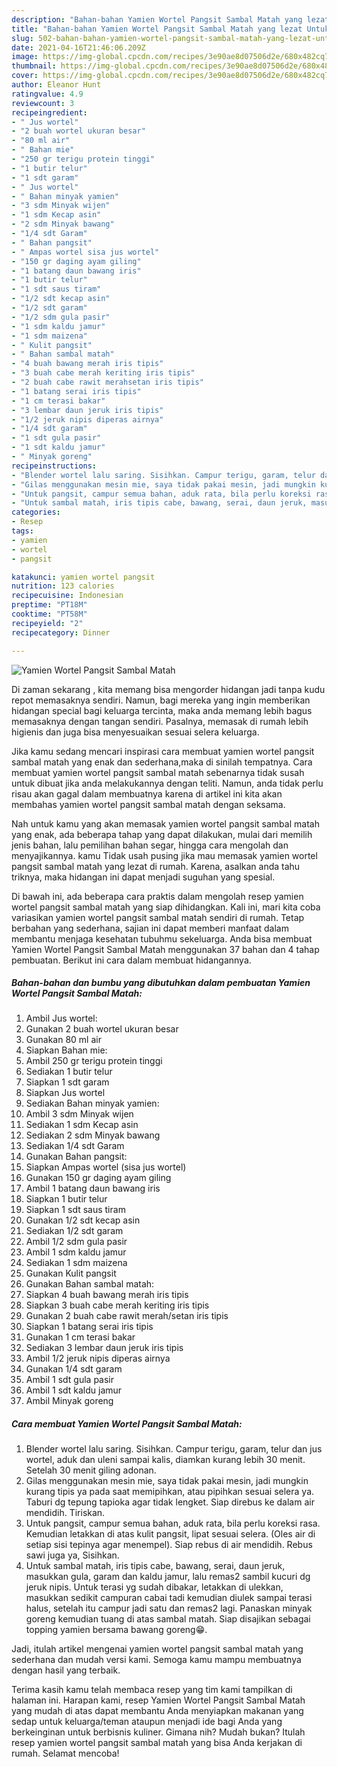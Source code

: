 ```yaml
---
description: "Bahan-bahan Yamien Wortel Pangsit Sambal Matah yang lezat Untuk Jualan"
title: "Bahan-bahan Yamien Wortel Pangsit Sambal Matah yang lezat Untuk Jualan"
slug: 502-bahan-bahan-yamien-wortel-pangsit-sambal-matah-yang-lezat-untuk-jualan
date: 2021-04-16T21:46:06.209Z
image: https://img-global.cpcdn.com/recipes/3e90ae8d07506d2e/680x482cq70/yamien-wortel-pangsit-sambal-matah-foto-resep-utama.jpg
thumbnail: https://img-global.cpcdn.com/recipes/3e90ae8d07506d2e/680x482cq70/yamien-wortel-pangsit-sambal-matah-foto-resep-utama.jpg
cover: https://img-global.cpcdn.com/recipes/3e90ae8d07506d2e/680x482cq70/yamien-wortel-pangsit-sambal-matah-foto-resep-utama.jpg
author: Eleanor Hunt
ratingvalue: 4.9
reviewcount: 3
recipeingredient:
- " Jus wortel"
- "2 buah wortel ukuran besar"
- "80 ml air"
- " Bahan mie"
- "250 gr terigu protein tinggi"
- "1 butir telur"
- "1 sdt garam"
- " Jus wortel"
- " Bahan minyak yamien"
- "3 sdm Minyak wijen"
- "1 sdm Kecap asin"
- "2 sdm Minyak bawang"
- "1/4 sdt Garam"
- " Bahan pangsit"
- " Ampas wortel sisa jus wortel"
- "150 gr daging ayam giling"
- "1 batang daun bawang iris"
- "1 butir telur"
- "1 sdt saus tiram"
- "1/2 sdt kecap asin"
- "1/2 sdt garam"
- "1/2 sdm gula pasir"
- "1 sdm kaldu jamur"
- "1 sdm maizena"
- " Kulit pangsit"
- " Bahan sambal matah"
- "4 buah bawang merah iris tipis"
- "3 buah cabe merah keriting iris tipis"
- "2 buah cabe rawit merahsetan iris tipis"
- "1 batang serai iris tipis"
- "1 cm terasi bakar"
- "3 lembar daun jeruk iris tipis"
- "1/2 jeruk nipis diperas airnya"
- "1/4 sdt garam"
- "1 sdt gula pasir"
- "1 sdt kaldu jamur"
- " Minyak goreng"
recipeinstructions:
- "Blender wortel lalu saring. Sisihkan. Campur terigu, garam, telur dan jus wortel, aduk dan uleni sampai kalis, diamkan kurang lebih 30 menit. Setelah 30 menit giling adonan."
- "Gilas menggunakan mesin mie, saya tidak pakai mesin, jadi mungkin kurang tipis ya pada saat memipihkan, atau pipihkan sesuai selera ya. Taburi dg tepung tapioka agar tidak lengket. Siap direbus ke dalam air mendidih. Tiriskan."
- "Untuk pangsit, campur semua bahan, aduk rata, bila perlu koreksi rasa. Kemudian letakkan di atas kulit pangsit, lipat sesuai selera. (Oles air di setiap sisi tepinya agar menempel). Siap rebus di air mendidih. Rebus sawi juga ya, Sisihkan."
- "Untuk sambal matah, iris tipis cabe, bawang, serai, daun jeruk, masukkan gula, garam dan kaldu jamur, lalu remas2 sambil kucuri dg jeruk nipis. Untuk terasi yg sudah dibakar, letakkan di ulekkan, masukkan sedikit campuran cabai tadi kemudian diulek sampai terasi halus, setelah itu campur jadi satu dan remas2 lagi. Panaskan minyak goreng kemudian tuang di atas sambal matah. Siap disajikan sebagai topping yamien bersama bawang goreng😁."
categories:
- Resep
tags:
- yamien
- wortel
- pangsit

katakunci: yamien wortel pangsit 
nutrition: 123 calories
recipecuisine: Indonesian
preptime: "PT18M"
cooktime: "PT58M"
recipeyield: "2"
recipecategory: Dinner

---
```



![Yamien Wortel Pangsit Sambal Matah](https://img-global.cpcdn.com/recipes/3e90ae8d07506d2e/680x482cq70/yamien-wortel-pangsit-sambal-matah-foto-resep-utama.jpg)

Di zaman  sekarang , kita memang bisa mengorder hidangan jadi tanpa kudu repot memasaknya sendiri. Namun, bagi mereka yang ingin memberikan hidangan special bagi keluarga tercinta, maka anda memang lebih bagus memasaknya dengan tangan sendiri. Pasalnya, memasak di rumah lebih higienis dan juga bisa menyesuaikan sesuai selera keluarga.

Jika kamu sedang mencari inspirasi cara membuat yamien wortel pangsit sambal matah yang enak dan sederhana,maka di sinilah tempatnya. Cara membuat yamien wortel pangsit sambal matah  sebenarnya tidak susah untuk dibuat jika anda melakukannya dengan teliti. Namun, anda tidak perlu risau akan gagal dalam membuatnya 
karena di artikel ini kita akan membahas yamien wortel pangsit sambal matah dengan seksama.  



Nah untuk kamu yang akan memasak yamien wortel pangsit sambal matah yang enak, ada beberapa tahap yang dapat dilakukan, mulai dari memilih jenis bahan, lalu pemilihan bahan segar, hingga cara mengolah dan menyajikannya. kamu Tidak usah pusing jika mau memasak yamien wortel pangsit sambal matah yang lezat di rumah. Karena, asalkan anda  tahu triknya, maka hidangan ini dapat menjadi suguhan yang spesial.

Di bawah ini, ada beberapa cara praktis  dalam mengolah resep yamien wortel pangsit sambal matah yang siap dihidangkan. Kali ini, mari kita coba variasikan yamien wortel pangsit sambal matah sendiri di rumah. Tetap berbahan yang sederhana, sajian ini dapat memberi manfaat dalam membantu menjaga kesehatan tubuhmu sekeluarga. Anda bisa membuat Yamien Wortel Pangsit Sambal Matah menggunakan 37 bahan dan 4 tahap pembuatan. Berikut ini cara dalam membuat hidangannya.

<!--inarticleads1-->

##### Bahan-bahan dan bumbu yang dibutuhkan dalam pembuatan Yamien Wortel Pangsit Sambal Matah:

1. Ambil  Jus wortel:
1. Gunakan 2 buah wortel ukuran besar
1. Gunakan 80 ml air
1. Siapkan  Bahan mie:
1. Ambil 250 gr terigu protein tinggi
1. Sediakan 1 butir telur
1. Siapkan 1 sdt garam
1. Siapkan  Jus wortel
1. Sediakan  Bahan minyak yamien:
1. Ambil 3 sdm Minyak wijen
1. Sediakan 1 sdm Kecap asin
1. Sediakan 2 sdm Minyak bawang
1. Sediakan 1/4 sdt Garam
1. Gunakan  Bahan pangsit:
1. Siapkan  Ampas wortel (sisa jus wortel)
1. Gunakan 150 gr daging ayam giling
1. Ambil 1 batang daun bawang iris
1. Siapkan 1 butir telur
1. Siapkan 1 sdt saus tiram
1. Gunakan 1/2 sdt kecap asin
1. Sediakan 1/2 sdt garam
1. Ambil 1/2 sdm gula pasir
1. Ambil 1 sdm kaldu jamur
1. Sediakan 1 sdm maizena
1. Gunakan  Kulit pangsit
1. Gunakan  Bahan sambal matah:
1. Siapkan 4 buah bawang merah iris tipis
1. Siapkan 3 buah cabe merah keriting iris tipis
1. Gunakan 2 buah cabe rawit merah/setan iris tipis
1. Siapkan 1 batang serai iris tipis
1. Gunakan 1 cm terasi bakar
1. Sediakan 3 lembar daun jeruk iris tipis
1. Ambil 1/2 jeruk nipis diperas airnya
1. Gunakan 1/4 sdt garam
1. Ambil 1 sdt gula pasir
1. Ambil 1 sdt kaldu jamur
1. Ambil  Minyak goreng




<!--inarticleads2-->

##### Cara membuat Yamien Wortel Pangsit Sambal Matah:

1. Blender wortel lalu saring. Sisihkan. Campur terigu, garam, telur dan jus wortel, aduk dan uleni sampai kalis, diamkan kurang lebih 30 menit. Setelah 30 menit giling adonan.
1. Gilas menggunakan mesin mie, saya tidak pakai mesin, jadi mungkin kurang tipis ya pada saat memipihkan, atau pipihkan sesuai selera ya. Taburi dg tepung tapioka agar tidak lengket. Siap direbus ke dalam air mendidih. Tiriskan.
1. Untuk pangsit, campur semua bahan, aduk rata, bila perlu koreksi rasa. Kemudian letakkan di atas kulit pangsit, lipat sesuai selera. (Oles air di setiap sisi tepinya agar menempel). Siap rebus di air mendidih. Rebus sawi juga ya, Sisihkan.
1. Untuk sambal matah, iris tipis cabe, bawang, serai, daun jeruk, masukkan gula, garam dan kaldu jamur, lalu remas2 sambil kucuri dg jeruk nipis. Untuk terasi yg sudah dibakar, letakkan di ulekkan, masukkan sedikit campuran cabai tadi kemudian diulek sampai terasi halus, setelah itu campur jadi satu dan remas2 lagi. Panaskan minyak goreng kemudian tuang di atas sambal matah. Siap disajikan sebagai topping yamien bersama bawang goreng😁.




Jadi, itulah artikel mengenai  yamien wortel pangsit sambal matah  yang sederhana dan mudah versi kami. Semoga kamu mampu membuatnya dengan hasil yang terbaik. 

Terima kasih kamu telah membaca resep yang tim kami tampilkan di halaman ini. Harapan kami, resep  Yamien Wortel Pangsit Sambal Matah yang mudah di atas dapat membantu Anda menyiapkan makanan yang sedap untuk keluarga/teman ataupun menjadi ide bagi Anda yang berkeinginan untuk berbisnis kuliner. Gimana nih? Mudah bukan? Itulah resep yamien wortel pangsit sambal matah yang bisa Anda kerjakan di rumah. Selamat mencoba!

